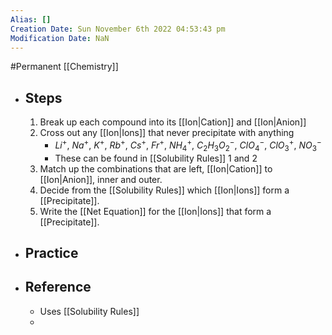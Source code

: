 ```yaml
---
Alias: []
Creation Date: Sun November 6th 2022 04:53:43 pm 
Modification Date: NaN
---
```

#Permanent [[Chemistry]]

- ## Steps
	1. Break up each compound into its [[Ion|Cation]] and [[Ion|Anion]]
	2. Cross out any [[Ion|Ions]] that never precipitate with anything
		- $Li^+$, $Na^+$, $K^+$, $Rb^+$, $Cs^+$, $Fr^+$, $NH_4^+$, $C_2H_3O_2^-$, $ClO_4^-$, $ClO_3^+$, $NO_3^-$
		- These can be found in [[Solubility Rules]] 1 and 2
	3. Match up the combinations that are left, [[Ion|Cation]] to [[Ion|Anion]], inner and outer.
	4. Decide from the [[Solubility Rules]] which [[Ion|Ions]] form a [[Precipitate]].
	5. Write the [[Net Equation]] for the [[Ion|Ions]] that form a [[Precipitate]].
- ## Practice
- ## Reference
	- Uses [[Solubility Rules]] 
	- 